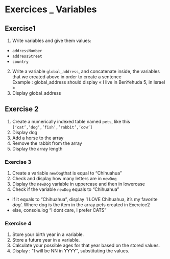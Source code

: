 <!---Tags=["strings","array"]--->

# Exercices _ Variables

## Exercise1

1. Write variables and give them values:    
* `addressNumber`
* `addressStreet`
* `country`
2. Write a variable `global_address`, and concatenate inside, the variables that we created above in order to create a sentence    
    Example : global_address should display « I live in BenYehuda 5, in Israel »     
3. Display global_address     
    
## Exercise 2   
1.	Create a numerically indexed table named `pets`, like this  
`[‘cat’,’dog’,’fish’,’rabbit’,’cow’]`
2. 	Display dog   
3. 	Add a horse to the array 
4. Remove the rabbit from the array
5. 	Display the array length   
   
### Exercise 3   
1. Create a variable `newDog`that is equal to “Chihuahua” 
2. Check and display how many letters are in `newDog`
3.	Display the `newDog` variable in uppercase and then in lowercase 
4. 	Check if the variable `newDog` equals to “Chihuahua”  
* if it equals to “Chihuahua”, display ‘I LOVE Chihuahua, it’s my favorite *dog*’. Where dog is the item in the array pets created in Exercice2  
* else, console.log “I dont care, I prefer CATS”  

### Exercise 4
1. Store your birth year in a variable. 
2. Store a future year in a variable. 
3. Calculate your possible ages for that year based on the stored values. 
4. Display : "I will be NN  in YYYY", substituting the values. 



